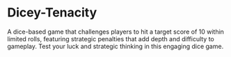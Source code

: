 # Dicey-Tenacity
A dice-based game that challenges players to hit a target score of 10 within limited rolls, featuring strategic penalties that add depth and difficulty to gameplay. Test your luck and strategic thinking in this engaging dice game.
